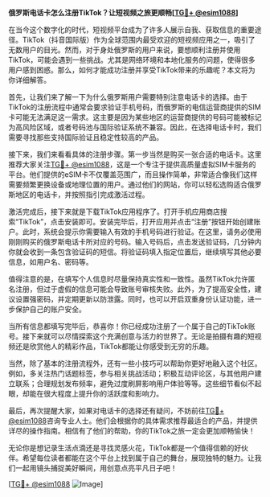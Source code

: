 **俄罗斯电话卡怎么注册TikTok？让短视频之旅更顺畅[[TG💪+ @esim1088](https://t.me/s/esim1088)]**

在当今这个数字化的时代，短视频平台成为了许多人展示自我、获取信息的重要途径。TikTok（抖音国际版）作为全球范围内最受欢迎的短视频应用之一，吸引了无数用户的目光。然而，对于身处俄罗斯的用户来说，要想顺利注册并使用TikTok，可能会遇到一些挑战。尤其是网络环境和本地化服务的问题，使得很多用户感到困惑。那么，如何才能成功注册并享受TikTok带来的乐趣呢？本文将为你详细解答。

首先，让我们来了解一下为什么俄罗斯用户需要特别注意电话卡的选择。由于TikTok的注册流程中通常会要求验证手机号码，而俄罗斯的电信运营商提供的SIM卡可能无法满足这一需求。这主要是因为某些地区的运营商提供的号码可能被标记为高风险区域，或者号码池与国际验证系统不兼容。因此，在选择电话卡时，我们需要寻找那些支持国际验证且稳定性较高的产品。

接下来，我们来看看具体的注册步骤。第一步当然是购买一张合适的电话卡。这里推荐大家关注[TG💪+ @esim1088](https://t.me/s/esim1088)，这是一个专注于提供高质量虚拟SIM卡服务的平台。他们提供的eSIM卡不仅覆盖范围广，而且操作简单，非常适合像我们这样需要频繁更换设备或地理位置的用户。通过他们的网站，你可以轻松选购适合俄罗斯地区的电话卡，并按照指引完成激活过程。

激活完成后，接下来就是下载TikTok应用程序了。打开手机应用商店搜索“TikTok”，点击安装即可。安装完毕后，打开应用并点击“注册”按钮开始创建账户。此时，系统会提示你需要输入有效的手机号码进行验证。在这里，请务必使用刚刚购买的俄罗斯电话卡所对应的号码。输入号码后，点击发送验证码，几分钟内你就会收到一条包含验证码的短信。将验证码填入指定位置后，继续填写其他必要信息，如用户名、密码等。

值得注意的是，在填写个人信息时尽量保持真实性和一致性。虽然TikTok允许匿名注册，但过于虚假的信息可能会导致账号审核失败。此外，为了提高安全性，建议设置强密码，并定期更新以防泄露。同时，也可以开启双重身份认证功能，进一步保护自己的账户安全。

当所有信息都填写完毕后，恭喜你！你已经成功注册了一个属于自己的TikTok账号。接下来就可以尽情探索这个充满创意与活力的世界了。无论是拍摄有趣的短视频还是欣赏他人的精彩作品，TikTok都能让你感受到无穷的乐趣。

当然，除了基本的注册流程外，还有一些小技巧可以帮助你更好地融入这个社区。例如，多关注热门话题标签，参与相关挑战活动；积极互动评论区，与其他用户建立联系；合理规划发布频率，避免过度刷屏影响用户体验等等。这些细节看似不起眼，却能在很大程度上提升你的活跃度和影响力。

最后，再次提醒大家，如果对电话卡的选择还有疑问，不妨前往[TG💪+ @esim1088](https://t.me/s/esim1088)咨询专业人士。他们会根据你的具体需求推荐最适合的产品，并提供详尽的操作指南。相信有了他们的帮助，你的TikTok之旅一定会更加顺畅愉快！

无论你是想记录生活点滴还是寻找灵感火花，TikTok都是一个值得信赖的好伙伴。希望每位读者都能在这个平台上找到属于自己的舞台，展现独特的魅力。让我们一起用镜头捕捉美好瞬间，用创意点亮平凡日子吧！

[[TG💪+ @esim1088](https://t.me/s/esim1088) ![Image](https://i.postimg.cc/4NQfJmqS/Snipaste-2025-05-13-00-14-12.png)]